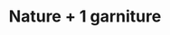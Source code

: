 ---
title: "Nature + 1 garniture"
description: ""
price_s: "10½"
price_m: "15"
price_l: "18"
price_xl: "23"
weight: "2"
hidden: true
---